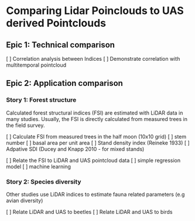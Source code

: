# Comparing Lidar Poinclouds to UAS derived Pointclouds


## Epic 1: Technical comparison

[ ] Correlation analysis between Indices
[ ] Demonstrate correlation with multitemporal pointcloud


## Epic 2: Application comparison

### Story 1: Forest structure

Calculated forest structural indices (FSI) are estimated with LiDAR data in many studies.
Usually, the FSI is directly calculated from measured trees in the field survey.

[ ] Calculate FSI from measured trees in the half moon (10x10 grid)
	[ ] stem number
	[ ] basal area per unit area
	[ ] Stand density index (Reineke 1933)
	[ ] Adpative SDI (Ducey and Knapp 2010 - for mixed stands)

[ ] Relate the FSI to LiDAR and UAS pointcloud data
	[ ] simple regression model
	[ ] machine learning

### Story 2: Species diversity

Other studies use LiDAR indices to estimate fauna related parameters (e.g avian diversity)

[ ] Relate LiDAR and UAS to beetles
[ ] Relate LiDAR and UAS to birds
